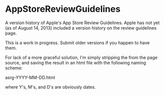 AppStoreReviewGuidelines
========================

A version history of Apple's App Store Review Guidelines. Apple has not yet (as of August 14, 2013) included a version history on the review guidelines page.

This is a work in progress. Submit older versions if you happen to have them. 

For lack of a more graceful solution, I'm simply stripping the <head> from the page source, and saving the result in an html file with the following naming scheme:

asrg-YYYY-MM-DD.html

where Y's, M's, and D's are obviously dates.
